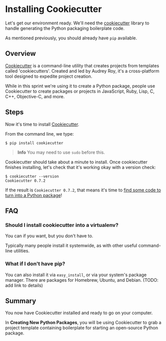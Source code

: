 # Installing Cookiecutter

Let's get our environment ready. We'll need the [cookiecutter](https://github.com/audreyr/cookiecutter) library to handle
generating the Python packaging boilerplate code.

As mentioned previously, you should already have `pip` available.

## Overview

[Cookiecutter](https://github.com/audreyr/cookiecutter) is a command-line utility that creates projects from templates called 'cookiecutters'. Created and led by Audrey Roy, it's a cross-platform tool designed to expedite project creation.

While in this sprint we're using it to create a Python package, people use Cookiecutter to create packages or projects in JavaScript, Ruby, Lisp, C, C++, Objective-C, and more.

## Steps

Now it's time to install [Cookiecutter](https://github.com/audreyr/cookiecutter).

From the command line, we type:

    $ pip install cookiecutter

> **Info** You may need to use `sudo` before this.

Cookiecutter should take about a minute to install. Once cookiecutter finishes
installing, let's check that it's working okay with a version check:

    $ cookiecutter --version
    Cookiecutter 0.7.2

If the result is `Cookiecutter 0.7.2`, that means it's time to [find some
code to turn into a Python package](/choosing_code/README.md)!

## FAQ

### Should I install cookiecutter into a virtualenv?

You can if you want, but you don't have to.

Typically many people install it systemwide, as with other useful command-line utilities.

### What if I don't have pip?

You can also install it via `easy_install`, or via your system's package manager. There are packages for Homebrew, Ubuntu, and Debian. (TODO: add link to details)

## Summary

You now have Cookiecutter installed and ready to go on your computer.

In **Creating New Python Packages**, you will be using Cookiecutter to grab a project template containing boilerplate for starting an open-source Python package.
